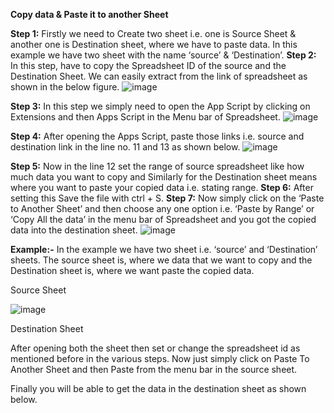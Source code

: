 **Copy data & Paste it to another Sheet**

**Step 1:** Firstly we need to Create two sheet i.e. one is Source Sheet & another one is Destination sheet, where we have to paste data. In this example we have two sheet with the name ‘source’ & ‘Destination’.
**Step 2:** In this step, have to copy the Spreadsheet ID of the source and the Destination Sheet. We can easily extract from the link of spreadsheet as shown in the below figure.
 ![image](https://github.com/tarunchauhan00/Copy-Paste-Data-One-Sheet-To-another-sheet/assets/135992406/ca098c7e-9d55-4be6-9bde-23bc4fb3107a)

**Step 3:** In this step we simply need to open the App Script by clicking on Extensions and then Apps Script in the Menu bar of Spreadsheet.
 ![image](https://github.com/tarunchauhan00/Copy-Paste-Data-One-Sheet-To-another-sheet/assets/135992406/aa540da3-7f00-4e24-a698-3acacd45e3ec)

**Step 4:**  After opening the Apps Script, paste those links i.e. source and destination link in the line no. 11 and 13 as shown below.
 ![image](https://github.com/tarunchauhan00/Copy-Paste-Data-One-Sheet-To-another-sheet/assets/135992406/80e45b39-0796-4bd4-8f5f-0b012779aebe)

**Step 5:** Now in the line 12 set the range of source spreadsheet like how much data you want to copy and Similarly for the Destination sheet means where you want to paste your copied data i.e. stating range. 
**Step 6:** After setting this Save the file with ctrl + S.
**Step 7:** Now simply click on the ‘Paste to Another Sheet’ and then choose any one option i.e.  ‘Paste by Range’ or ‘Copy All the data’  in the menu bar of Spreadsheet and you got the copied data into the destination sheet.
![image](https://github.com/tarunchauhan00/Copy-Paste-Data-One-Sheet-To-another-sheet/assets/135992406/d0fbeea1-884e-4e94-bff4-e8792ae73806)
 
 


**Example:-** 
In the example we have two sheet i.e. ‘source’ and ‘Destination’ sheets. The source sheet is, where we data that we want to copy and the Destination sheet is, where we want paste the copied data.

Source Sheet
 

![image](https://github.com/tarunchauhan00/Copy-Paste-Data-One-Sheet-To-another-sheet/assets/135992406/074e04d1-2d99-482d-82be-247ff97bef9d)



Destination Sheet
 
After opening both the sheet then set or change the spreadsheet id as mentioned before in the various steps.
Now just simply click on Paste To Another Sheet and then Paste from the menu bar in the source sheet.
 

Finally you will be able to get the data in the destination sheet as shown below.
 
